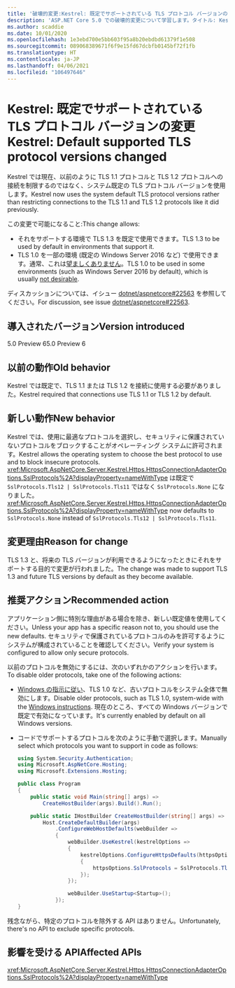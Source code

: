 ```yaml
---
title: '破壊的変更:Kestrel: 既定でサポートされている TLS プロトコル バージョンの変更'
description: 'ASP.NET Core 5.0 での破壊的変更について学習します。タイトル: Kestrel: 既定でサポートされている TLS プロトコル バージョンの変更'
ms.author: scaddie
ms.date: 10/01/2020
ms.openlocfilehash: 1e3ebd700e5bb603f95a8b20ebdbd61379f1e508
ms.sourcegitcommit: 089068389671f6f9e15fd67dcbfb0145bf72f1fb
ms.translationtype: HT
ms.contentlocale: ja-JP
ms.lasthandoff: 04/06/2021
ms.locfileid: "106497646"
---
```

# <a name="kestrel-default-supported-tls-protocol-versions-changed"></a><span data-ttu-id="e3033-103">Kestrel: 既定でサポートされている TLS プロトコル バージョンの変更</span><span class="sxs-lookup"><span data-stu-id="e3033-103">Kestrel: Default supported TLS protocol versions changed</span></span>

<span data-ttu-id="e3033-104">Kestrel では現在、以前のように TLS 1.1 プロトコルと TLS 1.2 プロトコルへの接続を制限するのではなく、システム既定の TLS プロトコル バージョンを使用します。</span><span class="sxs-lookup"><span data-stu-id="e3033-104">Kestrel now uses the system default TLS protocol versions rather than restricting connections to the TLS 1.1 and TLS 1.2 protocols like it did previously.</span></span>

<span data-ttu-id="e3033-105">この変更で可能になること:</span><span class="sxs-lookup"><span data-stu-id="e3033-105">This change allows:</span></span>

* <span data-ttu-id="e3033-106">それをサポートする環境で TLS 1.3 を既定で使用できます。</span><span class="sxs-lookup"><span data-stu-id="e3033-106">TLS 1.3 to be used by default in environments that support it.</span></span>
* <span data-ttu-id="e3033-107">TLS 1.0 を一部の環境 (既定の Windows Server 2016 など) で使用できます。通常、これは[望ましくありません](/security/engineering/solving-tls1-problem)。</span><span class="sxs-lookup"><span data-stu-id="e3033-107">TLS 1.0 to be used in some environments (such as Windows Server 2016 by default), which is usually [not desirable](/security/engineering/solving-tls1-problem).</span></span>

<span data-ttu-id="e3033-108">ディスカッションについては、イシュー [dotnet/aspnetcore#22563](https://github.com/dotnet/aspnetcore/issues/22563) を参照してください。</span><span class="sxs-lookup"><span data-stu-id="e3033-108">For discussion, see issue [dotnet/aspnetcore#22563](https://github.com/dotnet/aspnetcore/issues/22563).</span></span>

## <a name="version-introduced"></a><span data-ttu-id="e3033-109">導入されたバージョン</span><span class="sxs-lookup"><span data-stu-id="e3033-109">Version introduced</span></span>

<span data-ttu-id="e3033-110">5.0 Preview 6</span><span class="sxs-lookup"><span data-stu-id="e3033-110">5.0 Preview 6</span></span>

## <a name="old-behavior"></a><span data-ttu-id="e3033-111">以前の動作</span><span class="sxs-lookup"><span data-stu-id="e3033-111">Old behavior</span></span>

<span data-ttu-id="e3033-112">Kestrel では既定で、TLS 1.1 または TLS 1.2 を接続に使用する必要がありました。</span><span class="sxs-lookup"><span data-stu-id="e3033-112">Kestrel required that connections use TLS 1.1 or TLS 1.2 by default.</span></span>

## <a name="new-behavior"></a><span data-ttu-id="e3033-113">新しい動作</span><span class="sxs-lookup"><span data-stu-id="e3033-113">New behavior</span></span>

<span data-ttu-id="e3033-114">Kestrel では、使用に最適なプロトコルを選択し、セキュリティに保護されていないプロトコルをブロックすることがオペレーティング システムに許可されます。</span><span class="sxs-lookup"><span data-stu-id="e3033-114">Kestrel allows the operating system to choose the best protocol to use and to block insecure protocols.</span></span> <span data-ttu-id="e3033-115"><xref:Microsoft.AspNetCore.Server.Kestrel.Https.HttpsConnectionAdapterOptions.SslProtocols%2A?displayProperty=nameWithType> は既定で `SslProtocols.Tls12 | SslProtocols.Tls11` ではなく `SslProtocols.None` になりました。</span><span class="sxs-lookup"><span data-stu-id="e3033-115"><xref:Microsoft.AspNetCore.Server.Kestrel.Https.HttpsConnectionAdapterOptions.SslProtocols%2A?displayProperty=nameWithType> now defaults to `SslProtocols.None` instead of `SslProtocols.Tls12 | SslProtocols.Tls11`.</span></span>

## <a name="reason-for-change"></a><span data-ttu-id="e3033-116">変更理由</span><span class="sxs-lookup"><span data-stu-id="e3033-116">Reason for change</span></span>

<span data-ttu-id="e3033-117">TLS 1.3 と、将来の TLS バージョンが利用できるようになったときにそれをサポートする目的で変更が行われました。</span><span class="sxs-lookup"><span data-stu-id="e3033-117">The change was made to support TLS 1.3 and future TLS versions by default as they become available.</span></span>

## <a name="recommended-action"></a><span data-ttu-id="e3033-118">推奨アクション</span><span class="sxs-lookup"><span data-stu-id="e3033-118">Recommended action</span></span>

<span data-ttu-id="e3033-119">アプリケーション側に特別な理由がある場合を除き、新しい既定値を使用してください。</span><span class="sxs-lookup"><span data-stu-id="e3033-119">Unless your app has a specific reason not to, you should use the new defaults.</span></span> <span data-ttu-id="e3033-120">セキュリティで保護されているプロトコルのみを許可するようにシステムが構成されていることを確認してください。</span><span class="sxs-lookup"><span data-stu-id="e3033-120">Verify your system is configured to allow only secure protocols.</span></span>

<span data-ttu-id="e3033-121">以前のプロトコルを無効にするには、次のいずれかのアクションを行います。</span><span class="sxs-lookup"><span data-stu-id="e3033-121">To disable older protocols, take one of the following actions:</span></span>

* <span data-ttu-id="e3033-122">[Windows の指示に従い](../../../../framework/network-programming/tls.md#configuring-schannel-protocols-in-the-windows-registry)、TLS 1.0 など、古いプロトコルをシステム全体で無効にします。</span><span class="sxs-lookup"><span data-stu-id="e3033-122">Disable older protocols, such as TLS 1.0, system-wide with the [Windows instructions](../../../../framework/network-programming/tls.md#configuring-schannel-protocols-in-the-windows-registry).</span></span> <span data-ttu-id="e3033-123">現在のところ、すべての Windows バージョンで既定で有効になっています。</span><span class="sxs-lookup"><span data-stu-id="e3033-123">It's currently enabled by default on all Windows versions.</span></span>
* <span data-ttu-id="e3033-124">コードでサポートするプロトコルを次のように手動で選択します。</span><span class="sxs-lookup"><span data-stu-id="e3033-124">Manually select which protocols you want to support in code as follows:</span></span>

    ```csharp
    using System.Security.Authentication;
    using Microsoft.AspNetCore.Hosting;
    using Microsoft.Extensions.Hosting;

    public class Program
    {
        public static void Main(string[] args) =>
            CreateHostBuilder(args).Build().Run();

        public static IHostBuilder CreateHostBuilder(string[] args) =>
            Host.CreateDefaultBuilder(args)
                .ConfigureWebHostDefaults(webBuilder =>
                {
                    webBuilder.UseKestrel(kestrelOptions =>
                    {
                        kestrelOptions.ConfigureHttpsDefaults(httpsOptions =>
                        {
                            httpsOptions.SslProtocols = SslProtocols.Tls12 | SslProtocols.Tls13;
                        });
                    });

                    webBuilder.UseStartup<Startup>();
                });
    }
    ```

<span data-ttu-id="e3033-125">残念ながら、特定のプロトコルを除外する API はありません。</span><span class="sxs-lookup"><span data-stu-id="e3033-125">Unfortunately, there's no API to exclude specific protocols.</span></span>

## <a name="affected-apis"></a><span data-ttu-id="e3033-126">影響を受ける API</span><span class="sxs-lookup"><span data-stu-id="e3033-126">Affected APIs</span></span>

<xref:Microsoft.AspNetCore.Server.Kestrel.Https.HttpsConnectionAdapterOptions.SslProtocols%2A?displayProperty=nameWithType>

<!--

### Category

ASP.NET Core

### Affected APIs

`P:Microsoft.AspNetCore.Server.Kestrel.Https.HttpsConnectionAdapterOptions.SslProtocols`

-->
